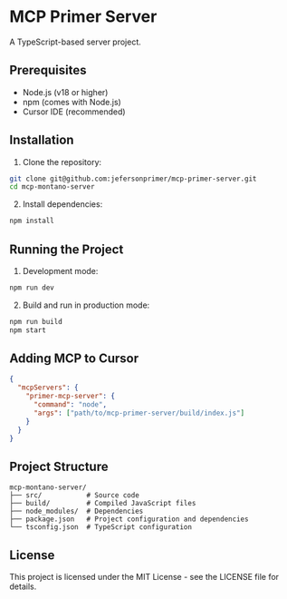 # MCP Primer Server

A TypeScript-based server project.

## Prerequisites

- Node.js (v18 or higher)
- npm (comes with Node.js)
- Cursor IDE (recommended)

## Installation

1. Clone the repository:
```bash
git clone git@github.com:jefersonprimer/mcp-primer-server.git
cd mcp-montano-server
```

2. Install dependencies:
```bash
npm install
```

## Running the Project

1. Development mode:
```bash
npm run dev
```

2. Build and run in production mode:
```bash
npm run build
npm start
```

## Adding MCP to Cursor

```json
{
  "mcpServers": {    
    "primer-mcp-server": {
      "command": "node",      
      "args": ["path/to/mcp-primer-server/build/index.js"]
    }
  }
}
```

## Project Structure

```
mcp-montano-server/
├── src/           # Source code
├── build/         # Compiled JavaScript files
├── node_modules/  # Dependencies
├── package.json   # Project configuration and dependencies
└── tsconfig.json  # TypeScript configuration
```

## License

This project is licensed under the MIT License - see the LICENSE file for details. 
